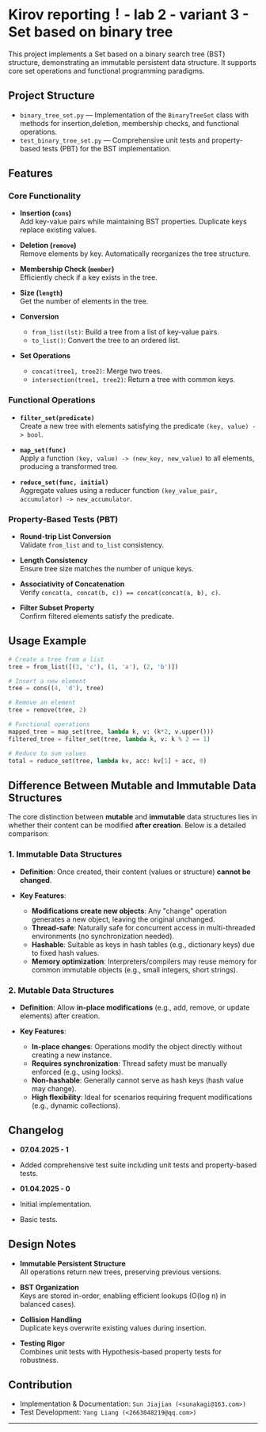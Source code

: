 # Kirov reporting！- lab 2 - variant 3 - Set based on binary tree

This project implements a Set based on a binary search tree (BST) structure,
demonstrating an immutable persistent data structure.
It supports core set operations and functional programming paradigms.

## Project Structure

- `binary_tree_set.py` — Implementation of the `BinaryTreeSet` class with methods
  for insertion,deletion, membership checks, and functional operations.
- `test_binary_tree_set.py` — Comprehensive unit tests and property-based tests
  (PBT) for the BST implementation.

## Features

### Core Functionality

- **Insertion (`cons`)**  
  Add key-value pairs while maintaining BST properties.
  Duplicate keys replace existing values.

- **Deletion (`remove`)**  
  Remove elements by key. Automatically reorganizes the tree structure.

- **Membership Check (`member`)**  
  Efficiently check if a key exists in the tree.

- **Size (`length`)**  
  Get the number of elements in the tree.

- **Conversion**  
   - `from_list(lst)`: Build a tree from a list of key-value pairs.
   - `to_list()`: Convert the tree to an ordered list.

- **Set Operations**  
   - `concat(tree1, tree2)`: Merge two trees.
   - `intersection(tree1, tree2)`: Return a tree with common keys.

### Functional Operations

- **`filter_set(predicate)`**  
  Create a new tree with elements satisfying the predicate `(key, value) -> bool`.

- **`map_set(func)`**  
  Apply a function `(key, value) -> (new_key, new_value)` to all elements,
  producing a transformed tree.

- **`reduce_set(func, initial)`**  
  Aggregate values using a reducer function `(key_value_pair, accumulator) -> new_accumulator`.

### Property-Based Tests (PBT)

- **Round-trip List Conversion**  
  Validate `from_list` and `to_list` consistency.

- **Length Consistency**  
  Ensure tree size matches the number of unique keys.

- **Associativity of Concatenation**  
  Verify `concat(a, concat(b, c)) == concat(concat(a, b), c)`.

- **Filter Subset Property**  
  Confirm filtered elements satisfy the predicate.

## Usage Example

```python
# Create a tree from a list
tree = from_list([(3, 'c'), (1, 'a'), (2, 'b')])

# Insert a new element
tree = cons((4, 'd'), tree)

# Remove an element
tree = remove(tree, 2)

# Functional operations
mapped_tree = map_set(tree, lambda k, v: (k*2, v.upper()))
filtered_tree = filter_set(tree, lambda k, v: k % 2 == 1)

# Reduce to sum values
total = reduce_set(tree, lambda kv, acc: kv[1] + acc, 0)
```

## Difference Between Mutable and Immutable Data Structures

The core distinction between **mutable** and **immutable** data structures
lies in whether their content can be modified **after creation**.
Below is a detailed comparison:


### **1. Immutable Data Structures**

- **Definition**: Once created, their content
 (values or structure) **cannot be changed**.

- **Key Features**:
   - **Modifications create new objects**:
   Any "change" operation generates
   a new object, leaving the original unchanged.
   - **Thread-safe**: Naturally safe for concurrent access in multi-threaded environments
   (no synchronization needed).
   - **Hashable**: Suitable as keys in hash tables (e.g., dictionary keys)
   due to fixed hash values.
   - **Memory optimization**: Interpreters/compilers may reuse memory
   for common immutable objects
   (e.g., small integers, short strings).

### **2. Mutable Data Structures**

- **Definition**: Allow **in-place modifications**
  (e.g., add, remove, or update elements) after creation.  

- **Key Features**:  
   - **In-place changes**: Operations modify the object directly
   without creating a new instance.
   - **Requires synchronization**: Thread safety must be manually enforced
   (e.g., using locks).
   - **Non-hashable**: Generally cannot serve as hash keys
   (hash value may change).
   - **High flexibility**: Ideal for scenarios requiring frequent modifications
   (e.g., dynamic collections).

## Changelog

- **07.04.2025 - 1**
- Added comprehensive test suite including unit tests and property-based tests.

- **01.04.2025 - 0**
- Initial implementation.
- Basic tests.

## Design Notes

- **Immutable Persistent Structure**  
  All operations return new trees, preserving previous versions.

- **BST Organization**  
  Keys are stored in-order, enabling efficient lookups (O(log n) in balanced cases).

- **Collision Handling**  
  Duplicate keys overwrite existing values during insertion.

- **Testing Rigor**  
  Combines unit tests with Hypothesis-based property tests for robustness.

## Contribution

- Implementation & Documentation: `Sun Jiajian (<sunakagi@163.com>)`  
- Test Development: `Yang Liang (<2663048219@qq.com>)`  

---
